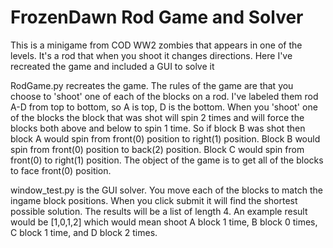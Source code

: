 # FrozenDawn Rod Game and Solver
 This is a minigame from COD WW2 zombies that appears in one of the levels. It's a rod that when you shoot it changes directions. Here I've recreated the game and included a GUI to solve it

RodGame.py recreates the game. The rules of the game are that you choose to 'shoot' one of each of the blocks on a rod. I've labeled them rod A-D from top to bottom, so A is top, D is the bottom. When you 'shoot' one of the blocks the block that was shot will spin 2 times and will force the blocks both above and below to spin 1 time. So if block B was shot then block A would spin from front(0) position to right(1) position. Block B would spin from front(0) position to back(2) position. Block C would spin from front(0) to right(1) position. The object of the game is to get all of the blocks to face front(0) position.

window_test.py is the GUI solver. You move each of the blocks to match the ingame block positions. When you click submit it will find the shortest possible solution. The results will be a list of length 4. An example result would be [1,0,1,2] which would mean shoot A block 1 time, B block 0 times, C block 1 time, and D block 2 times.
